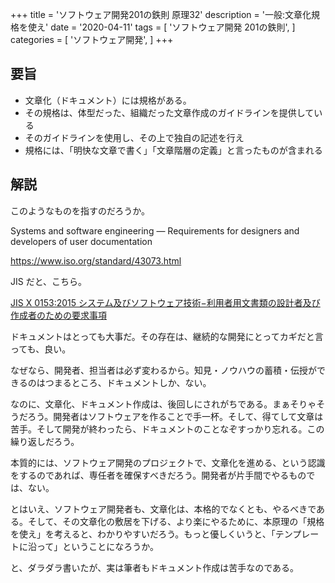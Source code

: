 +++
title = 'ソフトウェア開発201の鉄則 原理32'
description = '一般:文章化規格を使え'
date = '2020-04-11'
tags = [
    'ソフトウェア開発 201の鉄則',
]
categories = [
    'ソフトウェア開発',
]
+++
## 要旨
* 文章化（ドキュメント）には規格がある。
* その規格は、体型だった、組織だった文章作成のガイドラインを提供している
* そのガイドラインを使用し、その上で独自の記述を行え
* 規格には、「明快な文章で書く」「文章階層の定義」と言ったものが含まれる

## 解説
このようなものを指すのだろうか。

Systems and software engineering — Requirements for designers and developers of user documentation

https://www.iso.org/standard/43073.html

JIS だと、こちら。

[JIS X 0153:2015 システム及びソフトウェア技術−利用者用文書類の設計者及び作成者のための要求事項](https://kikakurui.com/x0/X0153-2015-01.html)

ドキュメントはとっても大事だ。その存在は、継続的な開発にとってカギだと言っても、良い。

なぜなら、開発者、担当者は必ず変わるから。知見・ノウハウの蓄積・伝授ができるのはつまるところ、ドキュメントしか、ない。

なのに、文章化、ドキュメント作成は、後回しにされがちである。まぁそりゃそうだろう。開発者はソフトウェアを作ることで手一杯。そして、得てして文章は苦手。そして開発が終わったら、ドキュメントのことなぞすっかり忘れる。この繰り返しだろう。

本質的には、ソフトウェア開発のプロジェクトで、文章化を進める、という認識をするのであれば、専任者を確保すべきだろう。開発者が片手間でやるものでは、ない。

とはいえ、ソフトウェア開発者も、文章化は、本格的でなくとも、やるべきである。そして、その文章化の敷居を下げる、より楽にやるために、本原理の「規格を使え」を考えると、わかりやすいだろう。もっと優しくいうと、「テンプレートに沿って」ということになろうか。

と、ダラダラ書いたが、実は筆者もドキュメント作成は苦手なのである。